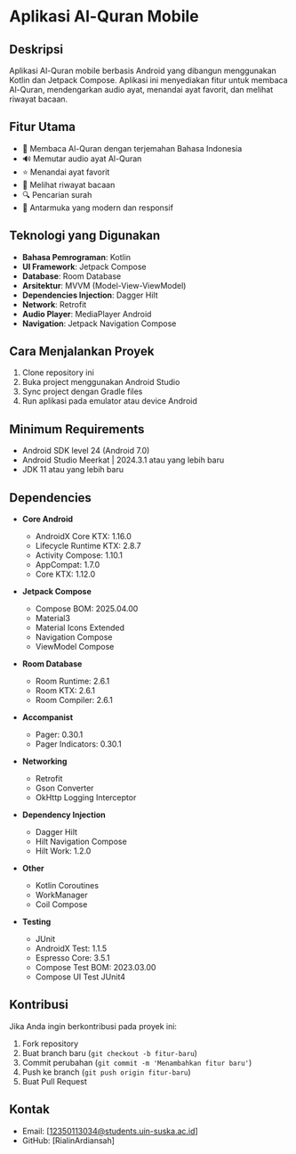 # Aplikasi Al-Quran Mobile

## Deskripsi
Aplikasi Al-Quran mobile berbasis Android yang dibangun menggunakan Kotlin dan Jetpack Compose. Aplikasi ini menyediakan fitur untuk membaca Al-Quran, mendengarkan audio ayat, menandai ayat favorit, dan melihat riwayat bacaan.

## Fitur Utama
- 📖 Membaca Al-Quran dengan terjemahan Bahasa Indonesia
- 🔊 Memutar audio ayat Al-Quran
- ⭐ Menandai ayat favorit
- 📝 Melihat riwayat bacaan
- 🔍 Pencarian surah
- 📱 Antarmuka yang modern dan responsif

## Teknologi yang Digunakan
- **Bahasa Pemrograman**: Kotlin
- **UI Framework**: Jetpack Compose
- **Database**: Room Database
- **Arsitektur**: MVVM (Model-View-ViewModel)
- **Dependencies Injection**: Dagger Hilt
- **Network**: Retrofit
- **Audio Player**: MediaPlayer Android
- **Navigation**: Jetpack Navigation Compose

## Cara Menjalankan Proyek
1. Clone repository ini
2. Buka project menggunakan Android Studio
3. Sync project dengan Gradle files
4. Run aplikasi pada emulator atau device Android

## Minimum Requirements
- Android SDK level 24 (Android 7.0)
- Android Studio Meerkat | 2024.3.1 atau yang lebih baru
- JDK 11 atau yang lebih baru
  
## Dependencies

- **Core Android**
  - AndroidX Core KTX: 1.16.0
  - Lifecycle Runtime KTX: 2.8.7
  - Activity Compose: 1.10.1
  - AppCompat: 1.7.0
  - Core KTX: 1.12.0

- **Jetpack Compose**
  - Compose BOM: 2025.04.00
  - Material3
  - Material Icons Extended
  - Navigation Compose
  - ViewModel Compose

- **Room Database** 
  - Room Runtime: 2.6.1
  - Room KTX: 2.6.1
  - Room Compiler: 2.6.1

- **Accompanist**
  - Pager: 0.30.1 
  - Pager Indicators: 0.30.1

- **Networking**
  - Retrofit
  - Gson Converter
  - OkHttp Logging Interceptor

- **Dependency Injection**
  - Dagger Hilt
  - Hilt Navigation Compose
  - Hilt Work: 1.2.0

- **Other**
  - Kotlin Coroutines
  - WorkManager
  - Coil Compose
  
- **Testing**
  - JUnit
  - AndroidX Test: 1.1.5
  - Espresso Core: 3.5.1
  - Compose Test BOM: 2023.03.00
  - Compose UI Test JUnit4

## Kontribusi
Jika Anda ingin berkontribusi pada proyek ini:
1. Fork repository
2. Buat branch baru (`git checkout -b fitur-baru`)
3. Commit perubahan (`git commit -m 'Menambahkan fitur baru'`)
4. Push ke branch (`git push origin fitur-baru`)
5. Buat Pull Request


## Kontak
- Email: [12350113034@students.uin-suska.ac.id]
- GitHub: [RialinArdiansah]

